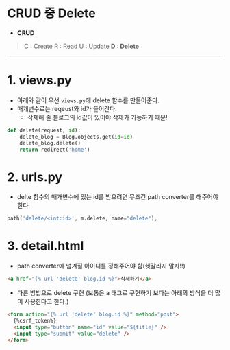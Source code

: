 # CRUD 중 Delete

- **CRUD**

> C : Create
> R : Read
> U : Update
> **D : Delete**

---

# 1. views.py

- 아래와 같이 우선 `views.py`에 delete 함수를 만들어준다.
- 매개변수로는 reqeust와 id가 들어간다.
  - 삭제해 줄 블로그의 id값이 있어야 삭제가 가능하기 때문!

```python
def delete(request, id):
    delete_blog = Blog.objects.get(id=id)
    delete_blog.delete()
    return redirect('home')
```

# 2. urls.py

- delte 함수의 매개변수에 있는 id를 받으려면 무조건 path converter를 해주어야 한다.

```python
path('delete/<int:id>', m.delete, name="delete"),
```

# 3. detail.html

- path converter에 넘겨질 아이디를 정해주어야 함(헷갈리지 말자!!)

```html
<a href="{% url 'delete' blog.id %}">삭제하기</a>
```

- 다른 방법으로 delete 구현 (보통은 a 태그로 구현하기 보다는 아래의 방식을 더 많이 사용한다고 한다.)

```html
<form action="{% url 'delete' blog.id %}" method="post">
  {%csrf_token%}
  <input type="button" name="id" value="${title}" />
  <input type="submit" value="delete" />
</form>
```
